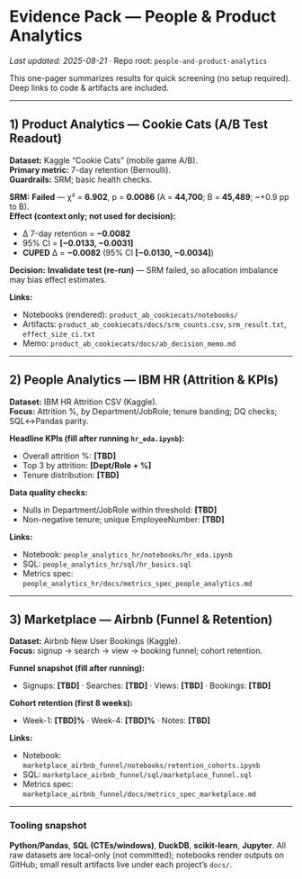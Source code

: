# Evidence Pack — People & Product Analytics
_Last updated: 2025-08-21_ · Repo root: `people-and-product-analytics`

This one-pager summarizes results for quick screening (no setup required). Deep links to code & artifacts are included.

---

## 1) Product Analytics — Cookie Cats (A/B Test Readout)
**Dataset:** Kaggle “Cookie Cats” (mobile game A/B).  
**Primary metric:** 7-day retention (Bernoulli).  
**Guardrails:** SRM; basic health checks.

**SRM:** **Failed** — χ² = **6.902**, p = **0.0086** (A = **44,700**; B = **45,489**; ~+0.9 pp to B).  
**Effect (context only; not used for decision):**  
- Δ 7-day retention = **−0.0082**  
- 95% CI = **[−0.0133, −0.0031]**  
- **CUPED** Δ = **−0.0082** (95% CI **[−0.0130, −0.0034]**)

**Decision:** **Invalidate test (re-run)** — SRM failed, so allocation imbalance may bias effect estimates.

**Links:**  
- Notebooks (rendered): `product_ab_cookiecats/notebooks/`  
- Artifacts: `product_ab_cookiecats/docs/srm_counts.csv`, `srm_result.txt`, `effect_size_ci.txt`  
- Memo: `product_ab_cookiecats/docs/ab_decision_memo.md`

---

## 2) People Analytics — IBM HR (Attrition & KPIs)
**Dataset:** IBM HR Attrition CSV (Kaggle).  
**Focus:** Attrition %, by Department/JobRole; tenure banding; DQ checks; SQL↔Pandas parity.

**Headline KPIs (fill after running `hr_eda.ipynb`):**  
- Overall attrition %: **[TBD]**  
- Top 3 by attrition: **[Dept/Role + %]**  
- Tenure distribution: **[TBD]**

**Data quality checks:**  
- Nulls in Department/JobRole within threshold: **[TBD]**  
- Non-negative tenure; unique EmployeeNumber: **[TBD]**

**Links:**  
- Notebook: `people_analytics_hr/notebooks/hr_eda.ipynb`  
- SQL: `people_analytics_hr/sql/hr_basics.sql`  
- Metrics spec: `people_analytics_hr/docs/metrics_spec_people_analytics.md`

---

## 3) Marketplace — Airbnb (Funnel & Retention)
**Dataset:** Airbnb New User Bookings (Kaggle).  
**Focus:** signup → search → view → booking funnel; cohort retention.

**Funnel snapshot (fill after running):**  
- Signups: **[TBD]** · Searches: **[TBD]** · Views: **[TBD]** · Bookings: **[TBD]**

**Cohort retention (first 8 weeks):**  
- Week-1: **[TBD]%** · Week-4: **[TBD]%** · Notes: **[TBD]**

**Links:**  
- Notebook: `marketplace_airbnb_funnel/notebooks/retention_cohorts.ipynb`  
- SQL: `marketplace_airbnb_funnel/sql/marketplace_funnel.sql`  
- Metrics spec: `marketplace_airbnb_funnel/docs/metrics_spec_marketplace.md`

---

### Tooling snapshot
**Python/Pandas**, **SQL (CTEs/windows)**, **DuckDB**, **scikit-learn**, **Jupyter**. All raw datasets are local-only (not committed); notebooks render outputs on GitHub; small result artifacts live under each project’s `docs/`.
